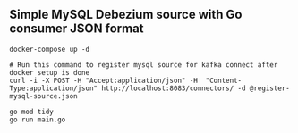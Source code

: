 ## Simple MySQL Debezium source with Go consumer JSON format

```
docker-compose up -d

# Run this command to register mysql source for kafka connect after docker setup is done
curl -i -X POST -H "Accept:application/json" -H  "Content-Type:application/json" http://localhost:8083/connectors/ -d @register-mysql-source.json

go mod tidy
go run main.go
```


